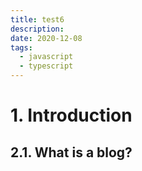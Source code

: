 ```yaml
---
title: test6
description: 
date: 2020-12-08
tags:
  - javascript
  - typescript
---
```


# 1. Introduction


## 2.1. What is a blog?